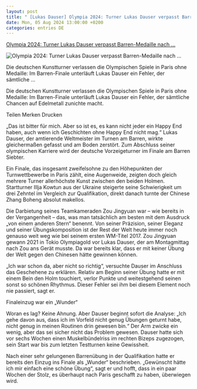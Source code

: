 ```yaml
---
layout: post
title: " [Lukas Dauser] Olympia 2024: Turner Lukas Dauser verpasst Barren-Medaille nach ..."
date: Mon, 05 Aug 2024 13:00:00 +0200
categories: entries DE
---
```

[Olympia 2024: Turner Lukas Dauser verpasst Barren-Medaille nach ...](https://www.faz.net/aktuell/sport/olympia/deutsches-team/olympia-2024-turner-lukas-dauser-verpasst-barren-medaille-nach-fehler-19900457.html)

![Olympia 2024: Turner Lukas Dauser verpasst Barren-Medaille nach ...](https://media0.faz.net/ppmedia/aktuell/sport/1700916548/1.9900494/facebook_teaser/liess-seine-zukunft-vorerst.jpg)

Die deutschen Kunstturner verlassen die Olympischen Spiele in Paris ohne Medaille: Im Barren-Finale unterläuft Lukas Dauser ein Fehler, der sämtliche ...

Die deutschen Kunstturner verlassen die Olympischen Spiele in Paris ohne Medaille: Im Barren-Finale unterläuft Lukas Dauser ein Fehler, der sämtliche Chancen auf Edelmetall zunichte macht.

Teilen Merken Drucken

„Das ist bitter für mich. Aber so ist es, es kann nicht jeder ein Happy End haben, auch wenn ich Geschichten ohne Happy End nicht mag.“ Lukas Dauser, der amtierende Weltmeister im Turnen am Barren, wirkte gleichermaßen gefasst und am Boden zerstört. Zum Abschluss seiner olympischen Karriere wird der deutsche Vorzeigeturner im Finale am Barren Siebter.

Ein Finale, das insgesamt zweifelsohne zu den Höhepunkten der Turnwettbewerbe in Paris zählt, eine Augenweide, zeigten doch gleich mehrere Turner allerhöchste Kunst zwischen den beiden Holmen. Startturner Illja Kowtun aus der Ukraine steigerte seine Schwierigkeit um drei Zehntel im Vergleich zur Qualifikation, direkt danach turnte der Chinese Zhang Boheng absolut makellos.

Die Darbietung seines Teamkameraden Zou Jingyuan war – wie bereits in der Vergangenheit – das, was man tatsächlich am besten mit dem Ausdruck „von einem anderen Stern“ benennt. Von seiner Präzision, seiner Eleganz und seiner Übungskomposition ist der Rest der Welt heute immer noch genauso weit weg wie bei seinem ersten WM-Titel 2017. Zou Jingyuan gewann 2021 in Tokio Olympiagold vor Lukas Dauser, der am Montagmittag nach Zou ans Gerät musste. Da war bereits klar, dass er mit keiner Übung der Welt gegen den Chinesen hätte gewinnen können.

„Ich war schon da, aber nicht so richtig“, versuchte Dauser im Anschluss das Geschehene zu erklären. Relativ am Beginn seiner Übung hatte er mit einem Bein den Holm touchiert, verlor Punkte und weitestgehend seinen sonst so schönen Rhythmus. Dieser Fehler sei ihm bei diesem Element noch nie passiert, sagt er.

Finaleinzug war ein „Wunder“

Woran es lag? Keine Ahnung. Aber Dauser beginnt sofort die Analyse: „Ich gehe davon aus, dass ich im Vorfeld nicht genug Übungen geturnt habe, nicht genug in meinen Routinen drin gewesen bin.“ Der Arm zwicke ein wenig, aber das sei sicher nicht das Problem gewesen. Dauser hatte sich vor sechs Wochen einen Muskelbündelriss im rechten Bizeps zugezogen, sein Start war bis zum letzten Testturnen keine Gewissheit.

Nach einer sehr gelungenen Barrenübung in der Qualifikation hatte er bereits den Einzug ins Finale als „Wunder“ beschrieben. „Gewünscht hätte ich mir einfach eine schöne Übung“, sagt er und hofft, dass in ein paar Wochen der Stolz, es überhaupt nach Paris geschafft zu haben, überwiegen wird.

